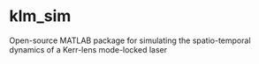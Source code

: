 # klm_sim
Open-source MATLAB package for simulating the spatio-temporal dynamics of a Kerr-lens mode-locked laser
